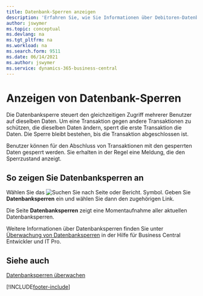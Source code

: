 ```yaml
---
title: Datenbank-Sperren anzeigen
description: 'Erfahren Sie, wie Sie Informationen über Debitoren-Datenbanksperren direkt über die Client-Oberfläche in Business Central anzeigen können.'
author: jswymer
ms.topic: conceptual
ms.devlang: na
ms.tgt_pltfrm: na
ms.workload: na
ms.search.form: 9511
ms.date: 06/14/2021
ms.author: jswymer
ms.service: dynamics-365-business-central
---
```

# Anzeigen von Datenbank-Sperren

Die Datenbanksperre steuert den gleichzeitigen Zugriff mehrerer Benutzer auf dieselben Daten. Um eine Transaktion gegen andere Transaktionen zu schützen, die dieselben Daten ändern, sperrt die erste Transaktion die Daten. Die Sperre bleibt bestehen, bis die Transaktion abgeschlossen ist.

Benutzer können für den Abschluss von Transaktionen mit den gesperrten Daten gesperrt werden. Sie erhalten in der Regel eine Meldung, die den Sperrzustand anzeigt.

## So zeigen Sie Datenbanksperren an

Wählen Sie das ![Suchen Sie nach Seite oder Bericht.](media/ui-search/search_small.png "Suchen Sie nach dem Symbol Seite oder Bericht") Symbol. Geben Sie **Datenbanksperren** ein und wählen Sie dann den zugehörigen Link.

Die Seite **Datenbanksperren** zeigt eine Momentaufnahme aller aktuellen Datenbanksperren.

Weitere Informationen über Datenbanksperren finden Sie unter [Überwachung von Datenbanksperren](/dynamics365/business-central/dev-itpro/administration/monitor-database-locks) in der Hilfe für Business Central Entwickler und IT Pro.

## Siehe auch

[Datenbanksperren überwachen](/dynamics365/business-central/dev-itpro/administration/monitor-database-locks) 


[!INCLUDE[footer-include](includes/footer-banner.md)]